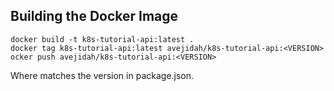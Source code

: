## Building the Docker Image

```
docker build -t k8s-tutorial-api:latest .
docker tag k8s-tutorial-api:latest avejidah/k8s-tutorial-api:<VERSION>
ocker push avejidah/k8s-tutorial-api:<VERSION>
```

Where <VERSION> matches the version in package.json.

